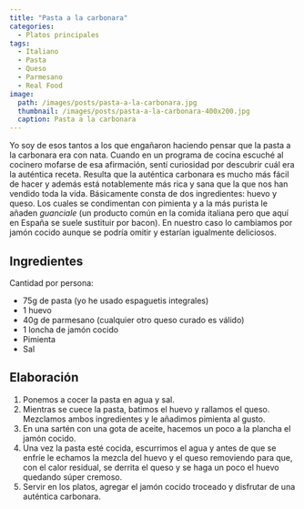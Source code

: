 ```yaml
---
title: "Pasta a la carbonara"
categories:
  - Platos principales
tags:
  - Italiano
  - Pasta
  - Queso
  - Parmesano
  - Real Food
image:
  path: /images/posts/pasta-a-la-carbonara.jpg
  thumbnail: /images/posts/pasta-a-la-carbonara-400x200.jpg
  caption: Pasta a la carbonara
---
```


Yo soy de esos tantos a los que engañaron haciendo pensar que la pasta a la carbonara era con nata. Cuando en un programa de cocina escuché al cocinero mofarse de esa afirmación, sentí curiosidad por descubrir cuál era la auténtica receta. Resulta que la auténtica carbonara es mucho más fácil de hacer y además está notablemente más rica y sana que la que nos han vendido toda la vida. Básicamente consta de dos ingredientes: huevo y queso. Los cuales se condimentan con pimienta y a la más purista le añaden _guanciale_ (un producto común en la comida italiana pero que aquí en España se suele sustituir por bacon). En nuestro caso lo cambiamos por jamón cocido aunque se podría omitir y estarían igualmente deliciosos.

## Ingredientes

Cantidad por persona:

* 75g de pasta (yo he usado espaguetis integrales)
* 1 huevo
* 40g de parmesano (cualquier otro queso curado es válido)
* 1 loncha de jamón cocido
* Pimienta
* Sal

## Elaboración

1. Ponemos a cocer la pasta en agua y sal.
2. Mientras se cuece la pasta, batimos el huevo y rallamos el queso. Mezclamos ambos ingredientes y le añadimos pimienta al gusto.
3. En una sartén con una gota de aceite, hacemos un poco a la plancha el jamón cocido.
4. Una vez la pasta esté cocida, escurrimos el agua y antes de que se enfríe le echamos la mezcla del huevo y el queso removiendo para que, con el calor residual, se derrita el queso y se haga un poco el huevo quedando súper cremoso.
5. Servir en los platos, agregar el jamón cocido troceado y disfrutar de una auténtica carbonara.
